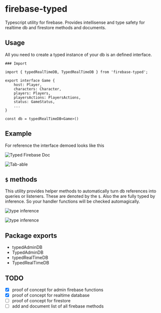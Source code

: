 # firebase-typed
Typescript utility for firebase. Provides intellisense and type safety for realtime db and firestore methods and documents.


## Usage



All you need to create a typed instance of your db is an defined interface.

```
### Import

import { typedRealTimeDB, TypedRealTimeDB } from 'firebase-typed';

export interface Game {
    host: Player,
    characters: Character,
    players: Players,
    playersActions: PlayersActions,
    status: GameStatus,
    ...
}

const db = typedRealTimeDB<Game>()
```

## Example

For reference the interface demoed looks like this 


![Typed Firebase Doc](https://storage.googleapis.com/firebase-typed-gifs/typed_doc.gif)

![Tab-able](https://storage.googleapis.com/firebase-typed-gifs/tabable_path.gif)

## `$` methods

This utility provides helper methods to automatically turn db references into queries or listeners. These are denoted by the `$`.  Also the are fully typed by inference. So your handler functions will be checked automagically. 

![type inference](https://storage.googleapis.com/firebase-typed-gifs/error_path.png)

![type inference](https://storage.googleapis.com/firebase-typed-gifs/happy_path.png)


## Package exports
- typedAdminDB
- TypedAdminDB 
- typedRealTimeDB 
- TypedRealTimeDB


## TODO
- [x] proof of concept for admin firebase functions
- [x] proof of concept for realtime database
- [ ] proof of concept for firestore
- [ ] add and document list of all firebase methods